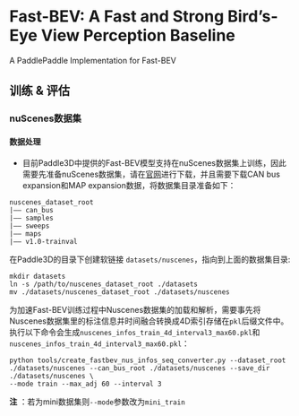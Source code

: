 # Fast-BEV: A Fast and Strong Bird’s-Eye View Perception Baseline

A PaddlePaddle Implementation for Fast-BEV 


## <h2 id="4">训练 & 评估</h2>

### <h3 id="41">nuScenes数据集</h3>

#### 数据处理

- 目前Paddle3D中提供的Fast-BEV模型支持在nuScenes数据集上训练，因此需要先准备nuScenes数据集，请在[官网](https://www.nuscenes.org/nuscenes)进行下载，并且需要下载CAN bus expansion和MAP expansion数据，将数据集目录准备如下：

```
nuscenes_dataset_root
|—— can_bus
|—— samples  
|—— sweeps  
|—— maps  
|—— v1.0-trainval  
```

在Paddle3D的目录下创建软链接 `datasets/nuscenes`，指向到上面的数据集目录:

```
mkdir datasets
ln -s /path/to/nuscenes_dataset_root ./datasets
mv ./datasets/nuscenes_dataset_root ./datasets/nuscenes
```

为加速Fast-BEV训练过程中Nuscenes数据集的加载和解析，需要事先将Nuscenes数据集里的标注信息并时间融合转换成4D索引存储在`pkl`后缀文件中。执行以下命令会生成`nuscenes_infos_train_4d_interval3_max60.pkl`和` nuscenes_infos_train_4d_interval3_max60.pkl`：

```
python tools/create_fastbev_nus_infos_seq_converter.py --dataset_root ./datasets/nuscenes --can_bus_root ./datasets/nuscenes --save_dir ./datasets/nuscenes \
--mode train --max_adj 60 --interval 3
```

**注** ：若为mini数据集则`--mode`参数改为`mini_train`